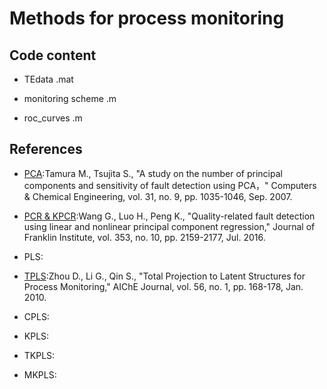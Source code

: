 # Methods for process monitoring

## Code content

* TEdata .mat

* monitoring scheme .m

* roc_curves .m

## References
* [PCA](https://www.sciencedirect.com/science/article/pii/S0098135406002419?via%3Dihub):Tamura M., Tsujita S., "A study on the number of principal components and sensitivity of fault detection using PCA，" Computers & Chemical Engineering, vol. 31, no. 9, pp. 1035-1046, Sep. 2007.

* [PCR & KPCR](https://linkinghub.elsevier.com/retrieve/pii/S0016003216301053):Wang G., Luo H., Peng K., "Quality-related fault detection using linear and nonlinear principal component regression," Journal of Franklin Institute, vol. 353, no. 10, pp. 2159-2177, Jul. 2016.

* PLS:

* [TPLS](https://aiche.onlinelibrary.wiley.com/doi/full/10.1002/aic.11977):Zhou D., Li G., Qin S., "Total Projection to Latent Structures for Process Monitoring," AIChE Journal, vol. 56, no. 1, pp. 168-178, Jan. 2010. 

* CPLS:

* KPLS:

* TKPLS: 

* MKPLS:
